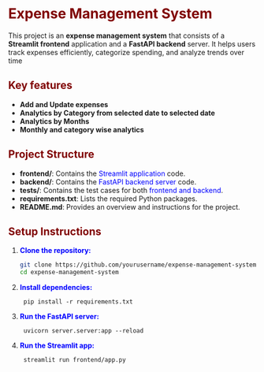 # <span style="color:  maroon">Expense Management System</span>

This project is an **expense management system** that consists of a **Streamlit frontend** application and a **FastAPI backend** server. It helps users track expenses efficiently, categorize spending, and analyze trends over time

## <span style = "color: maroon">Key features</span>
- **Add and Update expenses**
- **Analytics by Category from selected date to selected date**
- **Analytics by Months**
- **Monthly and category wise analytics**


## <span style = "color: maroon"> Project Structure </span>

- **frontend/**: Contains the  <span style="color:blue">Streamlit application</span> code.
- **backend/**: Contains the <span style="color:blue">FastAPI backend server</span> code.
- **tests/**: Contains the test cases for both <span style="color:blue">frontend and backend</span>.
- **requirements.txt**: Lists the required Python packages.
- **README.md**: Provides an overview and instructions for the project.


## <span style = "color: maroon"> Setup Instructions </span>

1. **<span style="color:blue">Clone the repository: </span>**
   ```bash
   git clone https://github.com/yourusername/expense-management-system.git
   cd expense-management-system
   ```
2. **<span style="color:blue"> Install dependencies: </span>**   
   ```commandline
    pip install -r requirements.txt
   ```
3. **<span style="color:blue"> Run the FastAPI server: </span>** 
   ```commandline
    uvicorn server.server:app --reload
   ```
4. **<span style="color:blue"> Run the Streamlit app:</span>**   
   ```commandline
    streamlit run frontend/app.py
   ```
   
